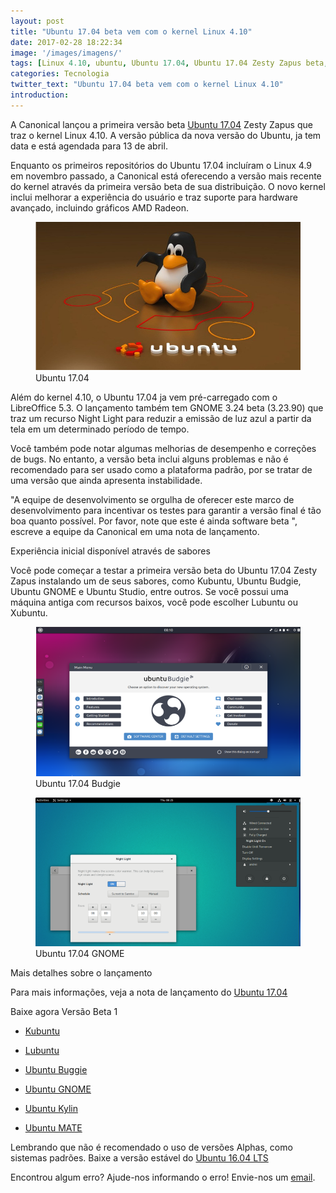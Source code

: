 ```yaml
---
layout: post
title: "Ubuntu 17.04 beta vem com o kernel Linux 4.10"
date: 2017-02-28 18:22:34
image: '/images/imagens/'
tags: [Linux 4.10, ubuntu, Ubuntu 17.04, Ubuntu 17.04 Zesty Zapus beta, Ubuntu Zesty Zapus]
categories: Tecnologia
twitter_text: "Ubuntu 17.04 beta vem com o kernel Linux 4.10"
introduction:
---
```



A Canonical lançou a primeira versão beta [Ubuntu 17.04] Zesty Zapus que traz o kernel Linux 4.10. A versão pública da nova versão do Ubuntu, ja tem data e está agendada para 13 de abril.

Enquanto os primeiros repositórios do Ubuntu 17.04 incluíram o Linux 4.9 em novembro passado, a Canonical está oferecendo a versão mais recente do kernel através da primeira versão beta de sua distribuição. O novo kernel inclui melhorar a experiência do usuário e traz suporte para hardware avançado, incluindo gráficos AMD Radeon.
<figure>
	<img src="/images/imagens/Ubuntu.jpg">
	<figcaption>Ubuntu 17.04</figcaption>
</figure>

Além do kernel 4.10, o Ubuntu 17.04 ja vem pré-carregado com o LibreOffice 5.3. O lançamento também tem GNOME 3.24 beta (3.23.90) que traz um recurso Night Light para reduzir a emissão de luz azul a partir da tela em um determinado período de tempo.

Você também pode notar algumas melhorias de desempenho e correções de bugs. No entanto, a versão beta inclui alguns problemas e não é recomendado para ser usado como a plataforma padrão, por se tratar de uma versão que ainda apresenta instabilidade.

"A equipe de desenvolvimento se orgulha de oferecer este marco de desenvolvimento para incentivar os testes para garantir a versão final é tão boa quanto possível. Por favor, note que este é ainda software beta ", escreve a equipe da Canonical em uma nota de lançamento.



<p class="intro"><span class="dropcap"></span>Experiência inicial disponível através de sabores</p>

Você pode começar a testar a primeira versão beta do Ubuntu 17.04 Zesty Zapus instalando um de seus sabores, como  Kubuntu, Ubuntu Budgie, Ubuntu GNOME e Ubuntu Studio, entre outros. Se você possui uma máquina antiga com recursos baixos, você pode escolher Lubuntu ou Xubuntu.

<figure>
	<img src="/images/imagens/ubuntu-17-04-beta-1-budgie.png ">
	<figcaption>Ubuntu 17.04 Budgie</figcaption>
</figure>


<figure>
	<img src="/images/imagens/ubuntu-17-04-beta-1-gnome.png">
	<figcaption>Ubuntu 17.04 GNOME</figcaption>
</figure>





<p class="intro"><span class="dropcap"></span>Mais detalhes sobre o lançamento</p>

Para mais informações, veja a nota de lançamento do <a href="https://wiki.ubuntu.com/ZestyZapus/ReleaseNotes">Ubuntu 17.04</a>



  <p class="intro"><span class="dropcap"></span>Baixe agora Versão Beta 1</p>

* <a href="http://cdimage.ubuntu.com/kubuntu/releases/17.04/alpha-2/">Kubuntu</a>

* <a href="http://cdimage.ubuntu.com/lubuntu/releases/17.04/alpha-2/">Lubuntu</a>

* <a href="http://cdimage.ubuntu.com/ubuntu-budgie/releases/17.04/alpha-2/">Ubuntu Buggie</a>

* <a href="http://cdimage.ubuntu.com/ubuntu-gnome/releases/17.04/alpha-2/">Ubuntu GNOME</a>

* <a href="http://cdimage.ubuntu.com/ubuntukylin/releases/17.04/alpha-2/">Ubuntu Kylin</a>

* <a href="http://cdimage.ubuntu.com/ubuntu-mate/releases/17.04/alpha-2/">Ubuntu MATE</a>

Lembrando que não é recomendado o uso de versões Alphas, como sistemas padrões.
Baixe a versão estável do <a href="https://www.ubuntu.com/download/alternative-downloads">Ubuntu 16.04 LTS</a>


Encontrou algum erro? Ajude-nos informando o erro! Envie-nos um [email].





[email]: mailto:engenharia@portalsjcampos.com
[Ubuntu 17.04]: https://wiki.ubuntu.com/ZestyZapus/ReleaseNotes




















